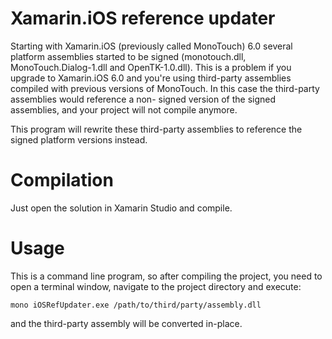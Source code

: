 Xamarin.iOS reference updater
=============================

Starting with Xamarin.iOS (previously called MonoTouch) 6.0 several platform
assemblies started to be signed (monotouch.dll, MonoTouch.Dialog-1.dll and
OpenTK-1.0.dll). This is a problem if you upgrade to Xamarin.iOS 6.0 and
you're using third-party assemblies compiled with previous versions of
MonoTouch. In this case the  third-party assemblies would reference a non-
signed version of the signed assemblies, and your project will not compile
anymore.

This program will rewrite these third-party assemblies to reference the signed
platform versions instead.

Compilation
===========

Just open the solution in Xamarin Studio and compile.


Usage
=====

This is a command line program, so after compiling the project, you need to
open a terminal window, navigate to the project directory and execute:

    mono iOSRefUpdater.exe /path/to/third/party/assembly.dll

 and the third-party assembly will be converted in-place.

